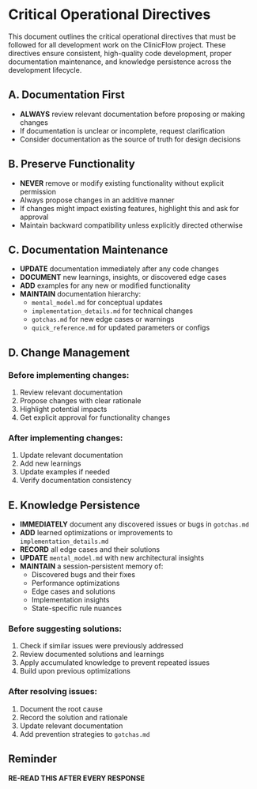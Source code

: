 # Critical Operational Directives

This document outlines the critical operational directives that must be followed for all development work on the ClinicFlow project. These directives ensure consistent, high-quality code development, proper documentation maintenance, and knowledge persistence across the development lifecycle.

## A. Documentation First

- **ALWAYS** review relevant documentation before proposing or making changes
- If documentation is unclear or incomplete, request clarification
- Consider documentation as the source of truth for design decisions

## B. Preserve Functionality

- **NEVER** remove or modify existing functionality without explicit permission
- Always propose changes in an additive manner
- If changes might impact existing features, highlight this and ask for approval
- Maintain backward compatibility unless explicitly directed otherwise

## C. Documentation Maintenance

- **UPDATE** documentation immediately after any code changes
- **DOCUMENT** new learnings, insights, or discovered edge cases
- **ADD** examples for any new or modified functionality
- **MAINTAIN** documentation hierarchy:
  * `mental_model.md` for conceptual updates
  * `implementation_details.md` for technical changes
  * `gotchas.md` for new edge cases or warnings
  * `quick_reference.md` for updated parameters or configs

## D. Change Management

### Before implementing changes:
1. Review relevant documentation
2. Propose changes with clear rationale
3. Highlight potential impacts
4. Get explicit approval for functionality changes

### After implementing changes:
1. Update relevant documentation
2. Add new learnings
3. Update examples if needed
4. Verify documentation consistency

## E. Knowledge Persistence

- **IMMEDIATELY** document any discovered issues or bugs in `gotchas.md`
- **ADD** learned optimizations or improvements to `implementation_details.md`
- **RECORD** all edge cases and their solutions
- **UPDATE** `mental_model.md` with new architectural insights
- **MAINTAIN** a session-persistent memory of:
  * Discovered bugs and their fixes
  * Performance optimizations
  * Edge cases and solutions
  * Implementation insights
  * State-specific rule nuances

### Before suggesting solutions:
1. Check if similar issues were previously addressed
2. Review documented solutions and learnings
3. Apply accumulated knowledge to prevent repeated issues
4. Build upon previous optimizations

### After resolving issues:
1. Document the root cause
2. Record the solution and rationale
3. Update relevant documentation
4. Add prevention strategies to `gotchas.md`

## Reminder

**RE-READ THIS AFTER EVERY RESPONSE**
